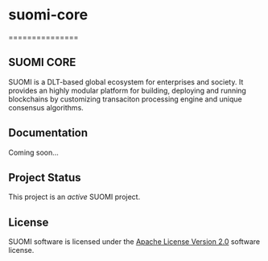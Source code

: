 # suomi-core
===============

SUOMI CORE
-------------

SUOMI is a DLT-based global ecosystem for enterprises and society. It provides an highly modular platform for building, deploying and
running blockchains by customizing transaciton processing engine and unique consensus algorithms.

Documentation
-------------

Coming soon...

Project Status
-----------------

This project is an _active_ SUOMI project. 

License
-------

SUOMI software is licensed under the [Apache License Version 2.0](LICENSE) software license.



